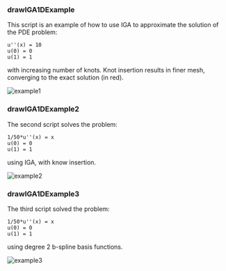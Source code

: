 ### drawIGA1DExample

This script is an example of how to use IGA to approximate the solution of the PDE problem:

    u''(x) = 10
    u(0) = 0
    u(1) = 1

with increasing number of knots. Knot insertion results in finer mesh, converging to the exact solution (in red).

![example1](iga_knot_insertion_1.svg.png)

### drawIGA1DExample2

The second script solves the problem:

    1/50*u''(x) = x
    u(0) = 0
    u(1) = 1

using IGA, with know insertion.

![example2](iga_knot_insertion_2.svg.png)

### drawIGA1DExample3

The third script solved the problem:

    1/50*u''(x) = x
    u(0) = 0
    u(1) = 1

using degree 2 b-spline basis functions.

![example3](iga_knot_insertion_3.svg.png)